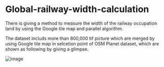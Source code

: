 # Global-railway-width-calculation
There is giving a method to measure the width of the railway occupation land by using the Google tile map and parallel algorithm.

The dataset includs more than 800,000 tif picture which are merged by using Google tile map in selcetion point of OSM Planet dataset, which are shown as following by giving a glimpse.


![image](https://user-images.githubusercontent.com/56990045/209607740-975cdb29-8ab6-4fa2-811c-4a8fa93b77ae.png)

